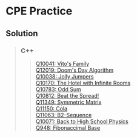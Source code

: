 
# CPE Practice

## Solution
>### C++
>> [Q10041: Vito's Family](https://github.com/wootdylan3/cpeTest/blob/master/Q10041.cpp)<br>
>> [Q12019: Doom's Day Algorithm](https://github.com/wootdylan3/cpeTest/blob/master/Q12019.cpp)<br>
>> [Q10038: Jolly Jumpers](https://github.com/wootdylan3/cpeTest/blob/master/Q10038.cpp)<br>
>> [Q10170: The Hotel with Infinite Rooms](https://github.com/wootdylan3/cpeTest/blob/master/Q10170.cpp)<br>
>> [Q10783: Odd Sum](https://github.com/wootdylan3/cpeTest/blob/master/Q10783.cpp)<br>
>> [Q10812: Beat the Spread!](https://github.com/wootdylan3/cpeTest/blob/master/Q10812.cpp)<br>
>> [Q11349: Symmetric Matrix](https://github.com/wootdylan3/cpeTest/blob/master/Q11349.cpp)<br>
>> [Q11150: Cola](https://github.com/wootdylan3/cpeTest/blob/master/Q11150.cpp)<br>
>> [Q11063: B2-Sequence](https://github.com/wootdylan3/cpeTest/blob/master/Q11063.cpp)<br>
>> [Q10071: Back to High School Physics](https://github.com/wootdylan3/cpeTest/blob/master/Q10071.cpp)<br>
>> [Q948: Fibonaccimal Base](https://github.com/wootdylan3/cpeTest/blob/master/Q948.cpp)<br>